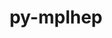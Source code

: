 ---
title: "py-mplhep"
layout: cache
categories: [package, develop]
meta: {"compilers": ["none"], "num_specs": 18, "num_specs_by_stack": {"hep": 18, "root": 18}, "oss": ["ubuntu22.04"], "platforms": ["linux"], "stacks": ["hep", "root"], "targets": ["x86_64_v3"], "versions": ["0.3.59"]}
spec_details: [{"compiler": "none", "hash": "2t6hns3hq5bgympmfx2ss5e7qpxp6bax", "os": "ubuntu22.04", "platform": "linux", "size": "-", "stacks": ["hep", "root"], "target": "x86_64_v3", "variants": ["build_system=python_pip"], "versions": ["0.3.59"]}, {"compiler": "none", "hash": "3udf7izrltdtwqnr5t4ftq5ao6dfjr3c", "os": "ubuntu22.04", "platform": "linux", "size": "-", "stacks": ["hep", "root"], "target": "x86_64_v3", "variants": ["build_system=python_pip"], "versions": ["0.3.59"]}, {"compiler": "none", "hash": "7d4qbdfe4zxmdlf3ld63lvcllcpxypxc", "os": "ubuntu22.04", "platform": "linux", "size": "-", "stacks": ["hep", "root"], "target": "x86_64_v3", "variants": ["build_system=python_pip"], "versions": ["0.3.59"]}, {"compiler": "none", "hash": "bsbnatz4ndctfv5eyf3kjbi4sqifdgsk", "os": "ubuntu22.04", "platform": "linux", "size": "-", "stacks": ["hep", "root"], "target": "x86_64_v3", "variants": ["build_system=python_pip"], "versions": ["0.3.59"]}, {"compiler": "none", "hash": "eibax6flj3sfyhmodbsxhjgru2xtnz63", "os": "ubuntu22.04", "platform": "linux", "size": "-", "stacks": ["hep", "root"], "target": "x86_64_v3", "variants": ["build_system=python_pip"], "versions": ["0.3.59"]}, {"compiler": "none", "hash": "fcu23aag7jjqhw67yy4na5s674cmacqd", "os": "ubuntu22.04", "platform": "linux", "size": "-", "stacks": ["hep", "root"], "target": "x86_64_v3", "variants": ["build_system=python_pip"], "versions": ["0.3.59"]}, {"compiler": "none", "hash": "g4zir22dr2ecjknsljd7qpyiumxjwc6u", "os": "ubuntu22.04", "platform": "linux", "size": "-", "stacks": ["hep", "root"], "target": "x86_64_v3", "variants": ["build_system=python_pip"], "versions": ["0.3.59"]}, {"compiler": "none", "hash": "lj2cux7mgozscl2tcrk3e7renomuej3m", "os": "ubuntu22.04", "platform": "linux", "size": "-", "stacks": ["hep", "root"], "target": "x86_64_v3", "variants": ["build_system=python_pip"], "versions": ["0.3.59"]}, {"compiler": "none", "hash": "m3izto63qryi4vlelzbhwr4xpadf2zao", "os": "ubuntu22.04", "platform": "linux", "size": "-", "stacks": ["hep", "root"], "target": "x86_64_v3", "variants": ["build_system=python_pip"], "versions": ["0.3.59"]}, {"compiler": "none", "hash": "nkbxuvry6lq2f4yjwox7yieefcsrm7fx", "os": "ubuntu22.04", "platform": "linux", "size": "-", "stacks": ["hep", "root"], "target": "x86_64_v3", "variants": ["build_system=python_pip"], "versions": ["0.3.59"]}, {"compiler": "none", "hash": "rinvev347q4c276beeaz5urnthwklbcf", "os": "ubuntu22.04", "platform": "linux", "size": "-", "stacks": ["hep", "root"], "target": "x86_64_v3", "variants": ["build_system=python_pip"], "versions": ["0.3.59"]}, {"compiler": "none", "hash": "ruubbqzplfbbzcztmrsyhbni2yvarkl7", "os": "ubuntu22.04", "platform": "linux", "size": "-", "stacks": ["hep", "root"], "target": "x86_64_v3", "variants": ["build_system=python_pip"], "versions": ["0.3.59"]}, {"compiler": "none", "hash": "s7vmir4vt7canx6xiuhquffxjjbtolqs", "os": "ubuntu22.04", "platform": "linux", "size": "-", "stacks": ["hep", "root"], "target": "x86_64_v3", "variants": ["build_system=python_pip"], "versions": ["0.3.59"]}, {"compiler": "none", "hash": "unxyzvbzhpkst6pvo5hdqo4q2qteywct", "os": "ubuntu22.04", "platform": "linux", "size": "-", "stacks": ["hep", "root"], "target": "x86_64_v3", "variants": ["build_system=python_pip"], "versions": ["0.3.59"]}, {"compiler": "none", "hash": "vpl2xrt7n2ekne4se2ackqnlikt7evij", "os": "ubuntu22.04", "platform": "linux", "size": "-", "stacks": ["hep", "root"], "target": "x86_64_v3", "variants": ["build_system=python_pip"], "versions": ["0.3.59"]}, {"compiler": "none", "hash": "xuvqtk2cx4jndbahjym5j4ljkcahvvp6", "os": "ubuntu22.04", "platform": "linux", "size": "-", "stacks": ["hep", "root"], "target": "x86_64_v3", "variants": ["build_system=python_pip"], "versions": ["0.3.59"]}, {"compiler": "none", "hash": "y76rdctyqq23jseydrlpt5fidh5a5ja4", "os": "ubuntu22.04", "platform": "linux", "size": "-", "stacks": ["hep", "root"], "target": "x86_64_v3", "variants": ["build_system=python_pip"], "versions": ["0.3.59"]}, {"compiler": "none", "hash": "yssxr47inbdwxtjqylkmebbwbtfh7cz4", "os": "ubuntu22.04", "platform": "linux", "size": "-", "stacks": ["hep", "root"], "target": "x86_64_v3", "variants": ["build_system=python_pip"], "versions": ["0.3.59"]}]
---